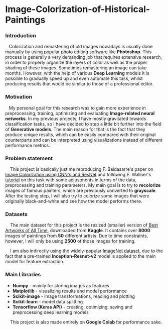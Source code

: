 # Image-Colorization-of-Historical-Paintings

### Introduction

&nbsp;&nbsp;&nbsp;Colorization and remastering of old images nowadays is usually done manually by using popular photo editing software like <b>Photoshop</b>. This process is generally a very demanding job that requires extensive research, in order to properly organize the layers of color as well as the proper shading of these images. Sometimes remastering an image can take months. However, with the help of various <b> Deep Learning </b>models it is possible to gradually speed up and even automate this task, whilst producing results that would be similar to those of a professional editor.   

### Motivation
&nbsp;&nbsp;&nbsp;My personal goal for this research was to gain more experience in preprocessing, training, optimizing and evaluating <b>Image-related neural networks</b>. In my previous projects, I have mostly gravitated towards classification tasks, so I have decided to step a little bit further into the field of <b>Generative models</b>. The main reason for that is the fact that they produce unique results, which can be easily compared with their original counterparts and can be interpreted using visualizations instead of different performance metrics.


### Problem statement

&nbsp;&nbsp;&nbsp; This project is basically just me reproducing F. Baldasarre's paper on [Image Colorization using CNN's and ResNet](https://arxiv.org/pdf/1712.03400.pdf) and following E. Wallner's [tutorial](https://medium.freecodecamp.org/colorize-b-w-photos-with-a-100-line-neural-network-53d9b4449f8d) on this task with some adjustments in terms of the data, preprocessing and training parameters. My main goal is to try to <b>recolorize</b> images of famous painters, which are previously converted to <b>grayscale</b>. After the testing step, I will also try to colorize some images that were originally black-and-white and see how the model performs there.

### Datasets
&nbsp;&nbsp;&nbsp; The main dataset for this project is the resized (smaller) version of [Best Artworks of All Time](https://www.kaggle.com/ikarus777/best-artworks-of-all-time), downloaded from <b>Kaggle</b>. It contains over <b>8000</b> images of paintings from <b>50</b> different artists. Due to time constraints, however, I will only be using <b>2500</b> of those images for training.

&nbsp;&nbsp;&nbsp; I am also indirectly using the widely-popular [ImageNet dataset](http://www.image-net.org/), due to the fact that a pre-trained <b>Inception-Resnet-v2</b> model is applied to the main model for feature extraction. 

### Main Libraries

*   <b>Numpy</b> - mainly for storing images as features
*   <b>Matplotlib</b> - visualizing results and model performance
*   <b>Scikit-image</b> - image transformations, reading and plotting
*   <b>Scikit-learn</b> - model data splitting
*   <b>Tensorflow (Keras API)</b> - creating, optimizing, saving and preprocessing deep learning models

&nbsp;&nbsp;&nbsp; This project is also made entirely on <b>Google Colab</b> for performance sake.
